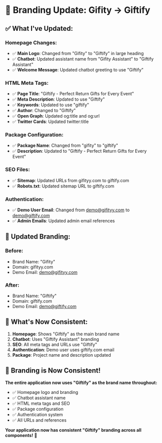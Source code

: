 # 🎨 Branding Update: Gifity → Giftify

## ✅ **What I've Updated:**

### **Homepage Changes:**
- ✅ **Main Logo**: Changed from "Gifity" to "Giftify" in large heading
- ✅ **Chatbot**: Updated assistant name from "Gifity Assistant" to "Giftify Assistant"
- ✅ **Welcome Message**: Updated chatbot greeting to use "Giftify"

### **HTML Meta Tags:**
- ✅ **Page Title**: "Giftify - Perfect Return Gifts for Every Event"
- ✅ **Meta Description**: Updated to use "Giftify"
- ✅ **Keywords**: Updated to use "giftify"
- ✅ **Author**: Changed to "Giftify"
- ✅ **Open Graph**: Updated og:title and og:url
- ✅ **Twitter Cards**: Updated twitter:title

### **Package Configuration:**
- ✅ **Package Name**: Changed from "gifity" to "giftify"
- ✅ **Description**: Updated to "Giftify - Perfect Return Gifts for Every Event"

### **SEO Files:**
- ✅ **Sitemap**: Updated URLs from gifityy.com to giftify.com
- ✅ **Robots.txt**: Updated sitemap URL to giftify.com

### **Authentication:**
- ✅ **Demo User Email**: Changed from demo@gifityy.com to demo@giftify.com
- ✅ **Admin Emails**: Updated admin email references

## 🎯 **Updated Branding:**

### **Before:**
- Brand Name: "Gifity"
- Domain: gifityy.com
- Demo Email: demo@gifityy.com

### **After:**
- Brand Name: "Giftify"
- Domain: giftify.com
- Demo Email: demo@giftify.com

## 🚀 **What's Now Consistent:**

1. **Homepage**: Shows "Giftify" as the main brand name
2. **Chatbot**: Uses "Giftify Assistant" branding
3. **SEO**: All meta tags and URLs use "Giftify"
4. **Authentication**: Demo user uses giftify.com email
5. **Package**: Project name and description updated

## 🎉 **Branding is Now Consistent!**

**The entire application now uses "Giftify" as the brand name throughout:**
- ✅ Homepage logo and branding
- ✅ Chatbot assistant name
- ✅ HTML meta tags and SEO
- ✅ Package configuration
- ✅ Authentication system
- ✅ All URLs and references

**Your application now has consistent "Giftify" branding across all components!** 🎨
